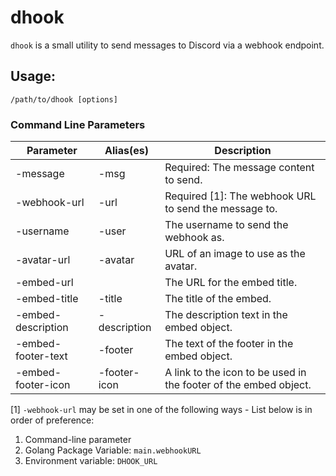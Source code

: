 # dhook

`dhook` is a small utility to send messages to Discord via a webhook endpoint.

## Usage:

`/path/to/dhook [options]`

### Command Line Parameters

|Parameter|Alias(es)|Description|
|---------|---------|-----------|
|-message|-msg|Required: The message content to send.|
|-webhook-url|-url|Required [1]: The webhook URL to send the message to.|
|-username|-user|The username to send the webhook as.|
|-avatar-url|-avatar|URL of an image to use as the avatar.|
|-embed-url||The URL for the embed title.|
|-embed-title|-title|The title of the embed.|
|-embed-description|-description|The description text in the embed object.|
|-embed-footer-text|-footer|The text of the footer in the embed object.|
|-embed-footer-icon|-footer-icon|A link to the icon to be used in the footer of the embed object.|

[1] `-webhook-url` may be set in one of the following ways - List below is in order of preference:

  1. Command-line parameter
  1. Golang Package Variable: `main.webhookURL`
  1. Environment variable: `DHOOK_URL`
